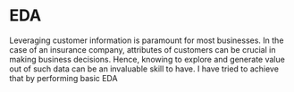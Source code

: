 # EDA
Leveraging customer information is paramount for most businesses. In the case of an insurance company, attributes of customers can be crucial in making business decisions. Hence, knowing to explore and generate value out of such data can be an invaluable skill to have. I have tried to achieve that by performing basic EDA
